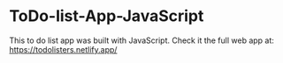 # ToDo-list-App-JavaScript
This to do list app was built with JavaScript.
Check it the full web app at: https://todolisters.netlify.app/
